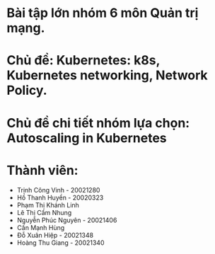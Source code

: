 # Bài tập lớn nhóm 6 môn Quản trị mạng.
# Chủ đề: Kubernetes: k8s, Kubernetes networking, Network Policy.
# Chủ đề chi tiết nhóm lựa chọn: Autoscaling in Kubernetes
# Thành viên:
  + Trịnh Công Vinh - 20021280
  + Hồ Thanh Huyền - 20020323 
  + Phạm Thị Khánh Linh
  + Lê Thị Cẩm Nhung
  + Nguyễn Phúc Nguyên - 20021406
  + Cấn Mạnh Hùng
  + Đỗ Xuân Hiệp - 20021348 
  + Hoàng Thu Giang - 20021340 
